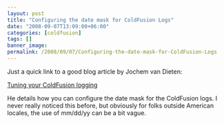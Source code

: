 ```yaml
---
layout: post
title: "Configuring the date mask for ColdFusion Logs"
date: "2008-09-07T13:09:00+06:00"
categories: [coldfusion]
tags: []
banner_image: 
permalink: /2008/09/07/Configuring-the-date-mask-for-ColdFusion-Logs
---
```


Just a quick link to a good blog article by Jochem van Dieten:

<a href="http://jochem.vandieten.net/2008/09/07/tuning-your-coldfusion-logging/">Tuning your ColdFusion logging</a>

He details how you can configure the date mask for the ColdFusion logs. I never really noticed this before, but obviously for folks outside American locales, the use of mm/dd/yy can be a bit vague.